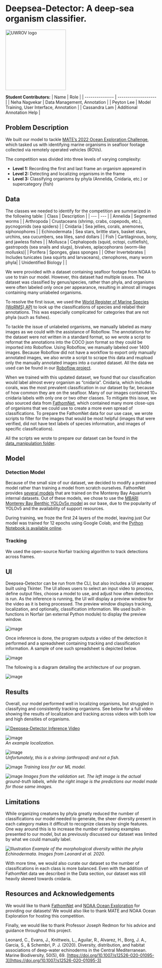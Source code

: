 # Deepsea-Detector: A deep-sea organism classifier.

<img src=https://user-images.githubusercontent.com/62577438/172253781-3bffec9b-f94a-4862-bbec-d64fdf1b7c20.png alt="UWROV logo" width="200"/>

**Student Contributors:**
| Name | Role |
| --------------- | -------------------- |
| Neha Nagvekar | Data Management, Annotation |
| Peyton Lee | Model Training, User Interface, Annotation |
| Cassandra Lam | Additional Annotation Help |
## Problem Description
We built our model to tackle [MATE’s 2022 Ocean Exploration Challenge](https://materovcompetition.org/content/2022-mate-rov-competition-satellite-challenges), which tasked us with identifying marine organisms in seafloor footage collected via remotely operated vehicles (ROVs).

The competition was divided into three levels of varying complexity:
- **Level 1:** Recording the first and last frame an organism appeared in
- **Level 2:** Detecting and localizing organisms in the frame
- **Level 3:** Classifying organisms by phyla (Annelida, Cnidaria, etc.) or supercategory (fish)

## Data
The classes we needed to identify for the competition are summarized in the following table:
| Class | Description |
| --- | --- |
| Annelida | Segmented worms |
| Arthropoda | Crustaceans (shrimp, crabs, copepods, etc.), pycnogonids (sea spiders) |
| Cnidaria | Sea jellies, corals, anemones, siphonophores |
| Echinodermata | Sea stars, brittle stars, basket stars, urchins, sea cucumbers, sea lilies, sand dollars |
| Fish | Cartilaginous, bony, and jawless fishes |
| Mollusca | Cephalopods (squid, octopi, cuttlefish), gastropods (sea snails and slugs), bivalves, aplacophorans (worm-like mollusks)|
| Porifera | Sponges, glass sponges |
| Other Invertebrates | Includes tunicates (sea squirts and larvaceans), ctenophores, many worm phyla|
| Unidentified Biology | |

We were provided with a dataset containing seafloor footage from NOAA to use to train our model. However, this dataset had multiple issues. The dataset was classified by genus/species, rather than phyla, and organisms were often labeled only once per appearance, resulting in almost all images containing many unlabeled organisms. 

To resolve the first issue, we used the [World Register of Marine Species (WoRMS) API](https://www.marinespecies.org/rest/) to look up the classifications of species and relabel their annotations. This was especially complicated for categories that are not phyla (such as fishes).

To tackle the issue of unlabeled organisms, we manually labeled as many images as we could with the assistance of Roboflow. The annotations for the dataset were not written in a standard format, so we wrote a script to reformat the annotations into the COCO json format so they could be imported into Roboflow. Using Roboflow, we manually labeled over 1400 images. Because Roboflow did not have a workflow to export only manually annotated images, we also wrote a script to scrape this data and reupload only the manually annotated images into a curated dataset. All the data we used can be found in our [Roboflow project](https://universe.roboflow.com/uwrov-2022-ml-challenge/Deepsea-detect--mate-2022-ml-challenge).

When we trained with this updated dataset, we found that our classification would label almost every organism as “cnidaria”. Cnidaria, which includes corals,  was the most prevalent classification in our dataset by far, because of how common they are on the seafloor. Many of our images contained 10+ cnidaria labels with only one or two other classes. To mitigate this issue, we also sourced data from [FathomNet](http://fathomnet.org/fathomnet/#/), which contained many more close-ups of organisms that we could use to create a more even spread of classifications. To prepare the FathomNet data for our use case, we wrote scripts to filter for the images that would be most helpful (images that were verified, did not have text labels of species information, and images of specific classifications). 

All the scripts we wrote to prepare our dataset can be found in the [data_manipulation folder](https://github.com/ShrimpCryptid/deepsea-detector/tree/main/src/data_manipulation). 

## Model
### Detection Model
Because of the small size of our dataset, we decided to modify a pretrained model rather than training a model from scratch ourselves. FathomNet provides [several models](https://github.com/fathomnet/models) that are trained on the Monterey Bay Aquarium’s internal datasets. Out of these models, we chose to use the [MBARI Monterey Bay Benthic YOLOv5x model](https://zenodo.org/record/5539915) as our base, due to the popularity of YOLOv5 and the availability of support resources.

During training, we froze the first 24 layers of the model, leaving just 
Our model was trained for 12 epochs using Google Colab, and the [Python Notebook is available online](https://colab.research.google.com/github/ShrimpCryptid/deepsea-detector/blob/main/notebooks/Model%20Training.ipynb). 

### Tracking
We used the open-source Norfair tracking algorithm to track detections across frames.
## UI
Deepsea-Detector can be run from the CLI, but also includes a UI wrapper built using Tkinter. The UI allows users to select an input video to process, define output files, choose a model to use, and adjust how often detection is run. As the inference is running, the UI will display a preview window for the video as it is being processed. The preview window displays tracking, localization, and optionally, classification information. We used built-in functions in Norfair (an external Python module) to display the preview window.

![image](https://user-images.githubusercontent.com/62577438/172256849-ac34d63f-0748-49b3-841f-d4b90708b3d9.png)

Once inference is done, the program outputs a video of the detection it performed and a spreadsheet containing tracking and classification information. A sample of one such spreadsheet is depicted below.

![image](https://user-images.githubusercontent.com/62577438/172254437-68da3760-0021-45cc-8aea-21a309f0cce6.png)


The following is a diagram detailing the architecture of our program.

![image](https://user-images.githubusercontent.com/62577438/172254192-1b459e25-a670-4b4e-b6b0-e780d1199f18.png)


## Results
Overall, our model performed well in localizing organisms, but struggled in classifying and consistently tracking organisms. See below for a full video showing the results of localization and tracking across videos with both low and high densities of organisms.

[![Deepsea-Detector Inference Video](https://i.imgur.com/EiBy7QJ.jpg)](https://youtu.be/qgBh8qigoR8)

![image](https://user-images.githubusercontent.com/62577438/172254379-b320e992-4488-496d-b34d-1b6adce6d78f.png)\
*An example localization.*

![image](https://user-images.githubusercontent.com/62577438/172254468-b085b880-e47a-4347-a7d2-daa347f27922.png)\
*Unfortunately, this is a shrimp (arthropod) and not a fish.*


![image](https://user-images.githubusercontent.com/62577438/172254560-3a2e894d-c73a-4860-8437-adb6898afbbe.png)
*Training loss for our ML model.*

![image](https://user-images.githubusercontent.com/62577438/172254588-10d49df4-ad3b-4749-9cc9-603631312e82.png)
*Images from the validation set. The left image is the actual ground-truth labels, while the right image is the predictions our model made for those same images.*

## Limitations
While organizing creatures by phyla greatly reduced the number of classifications our model needed to generate, the sheer diversity present in each category makes it difficult to recognize classes by single features. One way around this is to increase the number of training examples presented to our model, but as previously discussed our dataset was limited by what we could manually label.

![Illustration](https://user-images.githubusercontent.com/62577438/172256595-c16f9132-dc5c-4a39-a79f-d92a20d18db5.png)
*Example of the morphological diversity within the phyla Echinodermata. Images from Leonard et al. 2020.* 


With more time, we would also curate our dataset so the number of classifications in each class is more balanced. Even with the addition of FathomNet data we described in the Data section, our dataset was still heavily skewed towards cnidaria. 



## Resources and Acknowledgements
We would like to thank [FathomNet](fathomnet.org) and [NOAA Ocean Exploration](https://oceanexplorer.noaa.gov/) for providing our datasets!  We would also like to thank MATE and NOAA Ocean Exploration for hosting this competition. 

Finally, we would like to thank Professor Joseph Redmon for his advice and guidance throughout this project.

Leonard, C., Evans, J., Knittweis, L., Aguilar, R., Alvarez, H., Borg, J. A., Garcia, S., & Schembri, P. J. (2020). Diversity, distribution, and habitat associations of deep-water echinoderms in the Central Mediterranean. Marine Biodiversity, 50(5), 69. [https://doi.org/10.1007/s12526-020-01095-3](https://doi.org/10.1007/s12526-020-01095-3)











